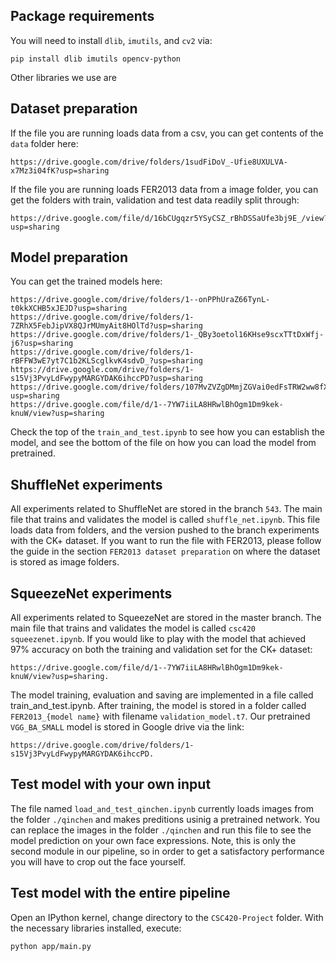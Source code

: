 
## Package requirements
You will need to install ```dlib```, ```imutils```, and ```cv2``` via:
``````
pip install dlib imutils opencv-python
``````
Other libraries we use are 
## Dataset preparation
If the file you are running loads data from a csv, you can get contents of the ```data``` folder here: 
``````
https://drive.google.com/drive/folders/1sudFiDoV_-Ufie8UXULVA-x7Mz3i04fK?usp=sharing
``````
If the file you are running loads FER2013 data from a image folder, you can get the folders with train, validation and test data readily split through:
``````
https://drive.google.com/file/d/16bCUgqzr5YSyCSZ_rBhDSSaUfe3bj9E_/view?usp=sharing
``````

## Model preparation
You can get the trained models here: 
``````
https://drive.google.com/drive/folders/1--onPPhUraZ66TynL-t0kkXCHB5xJEJD?usp=sharing
https://drive.google.com/drive/folders/1-7ZRhX5FebJipVX8QJrMUmyAit8HOlTd?usp=sharing
https://drive.google.com/drive/folders/1-_QBy3oetol16KHse9scxTTtDxWfj-j6?usp=sharing
https://drive.google.com/drive/folders/1-rBFFW3wE7yt7C1b2KLScglkvK4sdvD_?usp=sharing
https://drive.google.com/drive/folders/1-s15Vj3PvyLdFwypyMARGYDAK6ihccPD?usp=sharing
https://drive.google.com/drive/folders/107MvZVZgDMmjZGVai0edFsTRW2ww8fX6?usp=sharing
https://drive.google.com/file/d/1--7YW7iiLA8HRwlBhOgm1Dm9kek-knuW/view?usp=sharing
``````

Check the top of the ```train_and_test.ipynb``` to see how you can establish the model, and see the bottom of the file on how you can load the model from pretrained. 


## ShuffleNet experiments
All experiments related to ShuffleNet are stored in the branch ```543```. The main file that trains and validates the model is called ```shuffle_net.ipynb```. This file loads data from folders, and the version pushed to the branch experiments with the CK+ dataset. If you want to run the file with FER2013, please follow the guide in the section ```FER2013 dataset preparation``` on where the dataset is stored as image folders.

## SqueezeNet experiments
All experiments related to SqueezeNet are stored in the master branch. The main file that trains and validates the model is called ```csc420 squeezenet.ipynb```. If you would like to play with the model that achieved 97% accuracy on both the training and validation set for the CK+ dataset: 
``````
https://drive.google.com/file/d/1--7YW7iiLA8HRwlBhOgm1Dm9kek-knuW/view?usp=sharing.
``````

The model training, evaluation and saving are implemented in a file called train_and_test.ipynb. After training, the model is stored in a folder called ```FER2013_{model name}``` with filename ```validation_model.t7```. Our pretrained ```VGG_BA_SMALL``` model is stored in Google drive via the link: 
``````
https://drive.google.com/drive/folders/1-s15Vj3PvyLdFwypyMARGYDAK6ihccPD.
``````

## Test model with your own input
The file named ```load_and_test_qinchen.ipynb``` currently loads images from the folder ```./qinchen``` and makes preditions usinig a pretrained network. You can replace the images in the folder ```./qinchen``` and run this file to see the model prediction on your own face expressions. Note, this is only the second module in our pipeline, so in order to get a satisfactory performance you will have to crop out the face yourself.

## Test model with the entire pipeline
Open an IPython kernel, change directory to the ```CSC420-Project``` folder. With the necessary libraries installed, execute:
``````
python app/main.py 
``````
